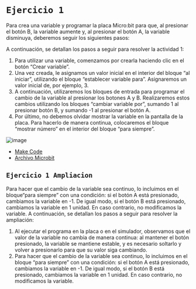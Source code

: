# `Ejercicio 1`

Para crea una variable y programar la placa Micro:bit para que, al presionar el botón B, la variable aumente y, al presionar el botón A, la variable disminuya,
deberemos seguir los siguientes pasos:

A continuación, se detallan los pasos a seguir para resolver la actividad 1:

1. Para utilizar una variable, comenzamos por crearla haciendo clic en el botón “Crear variable”.
2. Una vez creada, le asignamos un valor inicial en el interior del bloque “al iniciar”, utilizando el bloque “establecer variable para”. Asignaremos un valor inicial de, por ejemplo, 3.
3. A continuación, utilizaremos los bloques de entrada para programar el
cambio de la variable al presionar los botones A y B. Realizaremos estos
cambios utilizando los bloques “cambiar variable por”, sumando 1 al
presionar botón B, y sumando -1 al presionar el botón A.
4. Por último, no debemos olvidar mostrar la variable en la pantalla de la placa. Para hacerlo de manera continua, colocaremos el bloque “mostrar número” en el interior del bloque “para siempre”.
 
![image](https://user-images.githubusercontent.com/114906861/206123329-64542d08-3b8b-4dea-b8e4-2f0cc1a12309.PNG)
- [Make Code](https://makecode.microbit.org/#editor)
- [Archivo Microbit](https://github.com/LarryWestbrook/Microbit/blob/main/microbit-proyecto%20(1).hex) 

## `Ejercicio 1 Ampliacion`

Para hacer que el cambio de la variable sea continuo, lo incluimos en el bloque“para siempre” con una condición: si el botón A está presionado, cambiamos la
variable en -1. De igual modo, si el botón B está presionado, cambiamos la variable
en 1 unidad. En caso contrario, no modificamos la variable.
A continuación, se detallan los pasos a seguir para resolver la ampliación:
1. Al ejecutar el programa en la placa o en el simulador, observamos que el
valor de la variable no cambia de manera continua: al mantener el botón
presionado, la variable se mantiene estable, y es necesario soltarlo y volver
a presionarlo para que su valor siga cambiando.
2. Para hacer que el cambio de la variable sea continuo, lo incluimos en el
bloque “para siempre” con una condición: si el botón A está presionado,
cambiamos la variable en -1. De igual modo, si el botón B está presionado,
cambiamos la variable en 1 unidad. En caso contrario, no modificamos la
variable.
